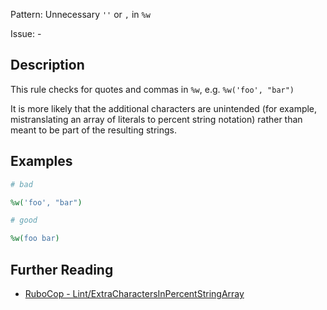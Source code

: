 Pattern: Unnecessary `''` or `,` in `%w`

Issue: -

## Description

This rule checks for quotes and commas in `%w`, e.g. `%w('foo', "bar")`

It is more likely that the additional characters are unintended (for
example, mistranslating an array of literals to percent string notation)
rather than meant to be part of the resulting strings.

## Examples

```ruby
# bad

%w('foo', "bar")
```
```ruby
# good

%w(foo bar)
```

## Further Reading

* [RuboCop - Lint/ExtraCharactersInPercentStringArray](https://rubocop.readthedocs.io/en/latest/cops_lint/#lintextracharactersinpercentstringarray)
